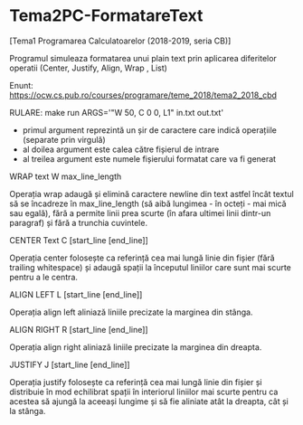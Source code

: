 # Tema2PC-FormatareText
[Tema1 Programarea Calculatoarelor (2018-2019, seria CB)] 

Programul simuleaza formatarea unui plain text prin aplicarea diferitelor operatii (Center, Justify, Align, Wrap , List)

Enunt: https://ocw.cs.pub.ro/courses/programare/teme_2018/tema2_2018_cbd

RULARE:   make run ARGS='"W 50, C 0 0, L1" in.txt out.txt'
  - primul argument reprezintă un șir de caractere care indică operațiile (separate prin virgulă)
  - al doilea argument este calea către fișierul de intrare
  - al treilea argument este numele fișierului formatat care va fi generat



WRAP text     W max_line_length

Operația wrap adaugă și elimină caractere newline din text astfel încât textul să se încadreze în max_line_length (să aibă lungimea - în octeți - mai mică sau egală), fără a permite linii prea scurte (în afara ultimei linii dintr-un paragraf) și fără a trunchia cuvintele.

CENTER Text   C [start_line [end_line]]

Operația center folosește ca referință cea mai lungă linie din fișier (fără trailing whitespace) și adaugă spații la începutul liniilor care sunt mai scurte pentru a le centra.
  
ALIGN LEFT    L [start_line [end_line]]

Operația align left aliniază liniile precizate la marginea din stânga.

ALIGN RIGHT   R [start_line [end_line]]

Operația align right aliniază liniile precizate la marginea din dreapta.

JUSTIFY       J [start_line [end_line]]

Operația justify folosește ca referință cea mai lungă linie din fișier și distribuie în mod echilibrat spații în interiorul liniilor mai scurte pentru ca acestea să ajungă la aceeași lungime și să fie aliniate atât la dreapta, cât și la stânga.
